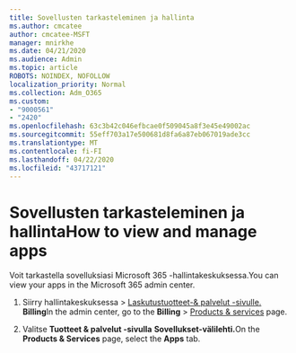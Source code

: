 ```yaml
---
title: Sovellusten tarkasteleminen ja hallinta
ms.author: cmcatee
author: cmcatee-MSFT
manager: mnirkhe
ms.date: 04/21/2020
ms.audience: Admin
ms.topic: article
ROBOTS: NOINDEX, NOFOLLOW
localization_priority: Normal
ms.collection: Adm_O365
ms.custom:
- "9000561"
- "2420"
ms.openlocfilehash: 63c3b42c046efbcae0f509045a8f3e45e49002ac
ms.sourcegitcommit: 55eff703a17e500681d8fa6a87eb067019ade3cc
ms.translationtype: MT
ms.contentlocale: fi-FI
ms.lasthandoff: 04/22/2020
ms.locfileid: "43717121"
---
```

# <a name="how-to-view-and-manage-apps"></a><span data-ttu-id="12aea-102">Sovellusten tarkasteleminen ja hallinta</span><span class="sxs-lookup"><span data-stu-id="12aea-102">How to view and manage apps</span></span>

<span data-ttu-id="12aea-103">Voit tarkastella sovelluksiasi Microsoft 365 -hallintakeskuksessa.</span><span class="sxs-lookup"><span data-stu-id="12aea-103">You can view your apps in the Microsoft 365 admin center.</span></span> 

1. <span data-ttu-id="12aea-104">Siirry hallintakeskuksessa > [Laskutustuotteet-& palvelut -sivulle.](https://go.microsoft.com/fwlink/p/?linkid=842054) **Billing**</span><span class="sxs-lookup"><span data-stu-id="12aea-104">In the admin center, go to the **Billing** > [Products & services](https://go.microsoft.com/fwlink/p/?linkid=842054) page.</span></span>

2. <span data-ttu-id="12aea-105">Valitse **Tuotteet & palvelut -sivulla** **Sovellukset-välilehti.**</span><span class="sxs-lookup"><span data-stu-id="12aea-105">On the **Products & Services** page, select the **Apps** tab.</span></span>